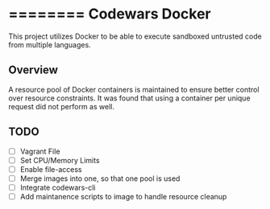 ========
Codewars Docker
========

This project utilizes Docker to be able to execute sandboxed untrusted code from multiple languages. 

## Overview

A resource pool of Docker containers is maintained to ensure better control over resource constraints. It was found that using a container per unique request did not perform as well. 


## TODO

- [ ] Vagrant File
- [ ] Set CPU/Memory Limits
- [ ] Enable file-access
- [ ] Merge images into one, so that one pool is used
- [ ] Integrate codewars-cli
- [ ] Add maintanence scripts to image to handle resource cleanup
